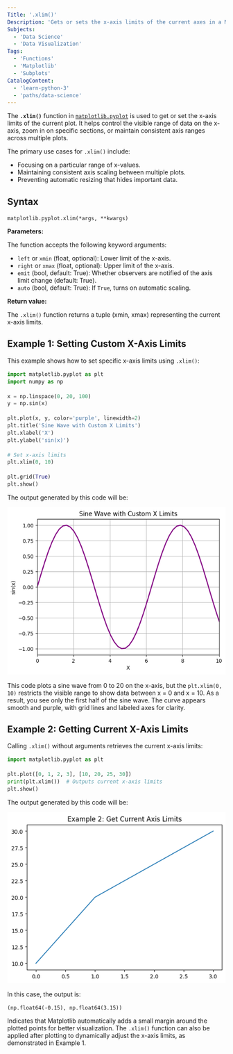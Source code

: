 ```yaml
---
Title: '.xlim()'
Description: 'Gets or sets the x-axis limits of the current axes in a Matplotlib plot.'
Subjects:
  - 'Data Science'
  - 'Data Visualization'
Tags:
  - 'Functions'
  - 'Matplotlib'
  - 'Subplots'
CatalogContent:
  - 'learn-python-3'
  - 'paths/data-science'
---
```


The **`.xlim()`** function in [`matplotlib.pyplot`](https://www.codecademy.com/resources/docs/matplotlib/pyplot) is used to get or set the x-axis limits of the current plot. It helps control the visible range of data on the x-axis, zoom in on specific sections, or maintain consistent axis ranges across multiple plots.

The primary use cases for `.xlim()` include:

- Focusing on a particular range of x-values.
- Maintaining consistent axis scaling between multiple plots.
- Preventing automatic resizing that hides important data.

## Syntax

```pseudo
matplotlib.pyplot.xlim(*args, **kwargs)
```

**Parameters:**

The function accepts the following keyword arguments:

- `left` or `xmin` (float, optional): Lower limit of the x-axis.
- `right` or `xmax` (float, optional): Upper limit of the x-axis.
- `emit` (bool, default: True): Whether observers are notified of the axis limit change (default: True).
- `auto` (bool, default: True): If `True`, turns on automatic scaling.

**Return value:**

The `.xlim()` function returns a tuple (xmin, xmax) representing the current x-axis limits.

## Example 1: Setting Custom X-Axis Limits

This example shows how to set specific x-axis limits using `.xlim()`:

```py
import matplotlib.pyplot as plt
import numpy as np

x = np.linspace(0, 20, 100)
y = np.sin(x)

plt.plot(x, y, color='purple', linewidth=2)
plt.title('Sine Wave with Custom X Limits')
plt.xlabel('X')
plt.ylabel('sin(x)')

# Set x-axis limits
plt.xlim(0, 10)

plt.grid(True)
plt.show()
```

The output generated by this code will be:

![Line plot showing sine wave with limited x-axis range](https://raw.githubusercontent.com/Codecademy/docs/main/media/xlim-Plot-1.png)

This code plots a sine wave from 0 to 20 on the x-axis, but the `plt.xlim(0, 10)` restricts the visible range to show data between x = 0 and x = 10. As a result, you see only the first half of the sine wave. The curve appears smooth and purple, with grid lines and labeled axes for clarity.

## Example 2: Getting Current X-Axis Limits

Calling `.xlim()` without arguments retrieves the current x-axis limits:

```py
import matplotlib.pyplot as plt

plt.plot([0, 1, 2, 3], [10, 20, 25, 30])
print(plt.xlim())  # Outputs current x-axis limits
plt.show()
```

The output generated by this code will be:

![Line plot of points (0,10), (1,20), (2,25), (3,30) with automatically determined x-axis limits.](https://raw.githubusercontent.com/Codecademy/docs/main/media/xlim-Plot-2.png)

In this case, the output is:

```shell
(np.float64(-0.15), np.float64(3.15))
```

Indicates that Matplotlib automatically adds a small margin around the plotted points for better visualization. The `.xlim()` function can also be applied after plotting to dynamically adjust the x-axis limits, as demonstrated in Example 1.
